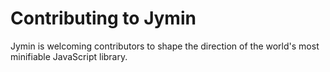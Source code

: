 # Contributing to Jymin

Jymin is welcoming contributors to shape the direction
of the world's most minifiable JavaScript library.
